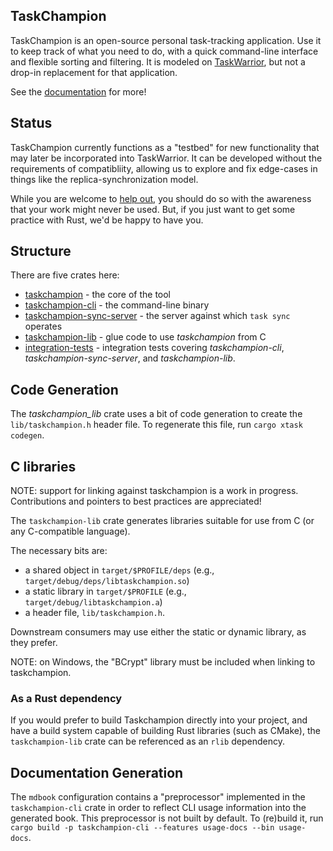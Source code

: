 TaskChampion
------------

TaskChampion is an open-source personal task-tracking application.
Use it to keep track of what you need to do, with a quick command-line interface and flexible sorting and filtering.
It is modeled on [TaskWarrior](https://taskwarrior.org), but not a drop-in replacement for that application.

See the [documentation](https://taskchampion.github.io/taskchampion/) for more!

## Status

TaskChampion currently functions as a "testbed" for new functionality that may later be incorporated into TaskWarrior.
It can be developed without the requirements of compatibliity, allowing us to explore and fix edge-cases in things like the replica-synchronization model.

While you are welcome to [help out](https://github.com/taskchampion/taskchampion/blob/main/CONTRIBUTING.md), you should do so with the awareness that your work might never be used.
But, if you just want to get some practice with Rust, we'd be happy to have you.

## Structure

There are five crates here:

 * [taskchampion](./taskchampion) - the core of the tool
 * [taskchampion-cli](./cli) - the command-line binary
 * [taskchampion-sync-server](./sync-server) - the server against which `task sync` operates
 * [taskchampion-lib](./lib) - glue code to use _taskchampion_ from C
 * [integration-tests](./integration-tests) - integration tests covering _taskchampion-cli_, _taskchampion-sync-server_, and _taskchampion-lib_.

## Code Generation

The _taskchampion_lib_ crate uses a bit of code generation to create the `lib/taskchampion.h` header file.
To regenerate this file, run `cargo xtask codegen`.

## C libraries

NOTE: support for linking against taskchampion is a work in progress.
Contributions and pointers to best practices are appreciated!

The `taskchampion-lib` crate generates libraries suitable for use from C (or any C-compatible language).

The necessary bits are:

* a shared object in `target/$PROFILE/deps` (e.g., `target/debug/deps/libtaskchampion.so`)
* a static library in `target/$PROFILE` (e.g., `target/debug/libtaskchampion.a`)
* a header file, `lib/taskchampion.h`.

Downstream consumers may use either the static or dynamic library, as they prefer.

NOTE: on Windows, the "BCrypt" library must be included when linking to taskchampion.

### As a Rust dependency

If you would prefer to build Taskchampion directly into your project, and have a build system capable of building Rust libraries (such as CMake), the `taskchampion-lib` crate can be referenced as an `rlib` dependency.

## Documentation Generation

The `mdbook` configuration contains a "preprocessor" implemented in the `taskchampion-cli` crate in order to reflect CLI usage information into the generated book.
This preprocessor is not built by default.
To (re)build it, run `cargo build -p taskchampion-cli --features usage-docs --bin usage-docs`.
